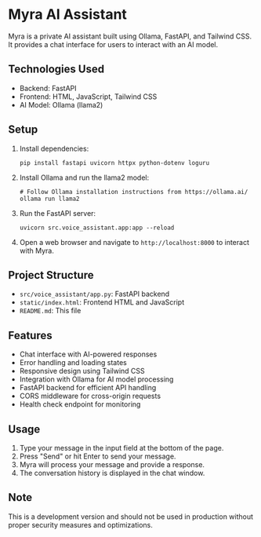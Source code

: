 # Myra AI Assistant

Myra is a private AI assistant built using Ollama, FastAPI, and Tailwind CSS. It provides a chat interface for users to interact with an AI model.

## Technologies Used

- Backend: FastAPI
- Frontend: HTML, JavaScript, Tailwind CSS
- AI Model: Ollama (llama2)

## Setup

1. Install dependencies:
   ```
   pip install fastapi uvicorn httpx python-dotenv loguru
   ```

2. Install Ollama and run the llama2 model:
   ```
   # Follow Ollama installation instructions from https://ollama.ai/
   ollama run llama2
   ```

3. Run the FastAPI server:
   ```
   uvicorn src.voice_assistant.app:app --reload
   ```

4. Open a web browser and navigate to `http://localhost:8000` to interact with Myra.

## Project Structure

- `src/voice_assistant/app.py`: FastAPI backend
- `static/index.html`: Frontend HTML and JavaScript
- `README.md`: This file

## Features

- Chat interface with AI-powered responses
- Error handling and loading states
- Responsive design using Tailwind CSS
- Integration with Ollama for AI model processing
- FastAPI backend for efficient API handling
- CORS middleware for cross-origin requests
- Health check endpoint for monitoring

## Usage

1. Type your message in the input field at the bottom of the page.
2. Press "Send" or hit Enter to send your message.
3. Myra will process your message and provide a response.
4. The conversation history is displayed in the chat window.

## Note

This is a development version and should not be used in production without proper security measures and optimizations.
